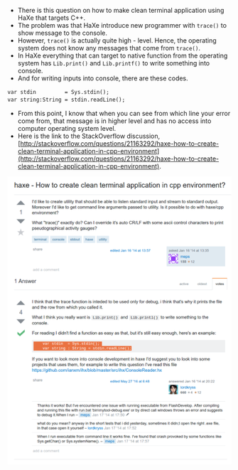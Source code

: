 * There is this question on how to make clean terminal application using HaXe that targets C++.
* The problem was that HaXe introduce new programmer with `trace()` to show message to the console.
* However, `trace()` is actually quite high - level. Hence, the operating system does not know any messages that come from `trace()`.
* In HaXe everything that can target to native function from the operating system has `Lib.print()` and `Lib.printf()` to write something into console.
* And for writing inputs into console, there are these codes.

```markdown
var stdin         = Sys.stdin();
var string:String = stdin.readLine();
```

* From this point, I know that when you can see from which line your error come from, that message is in higher level and has no access into computer operating system level.
* Here is the link to the StackOverflow discussion, [http://stackoverflow.com/questions/21163292/haxe-how-to-create-clean-terminal-application-in-cpp-environment](http://stackoverflow.com/questions/21163292/haxe-how-to-create-clean-terminal-application-in-cpp-environment).

![./20170320-1032-cet-input-and-output-at-operating-system-level-in-haxe-1.png](./20170320-1032-cet-input-and-output-at-operating-system-level-in-haxe-1.png)